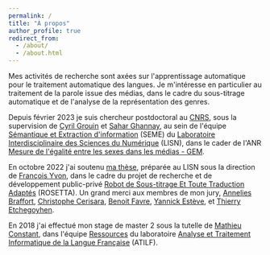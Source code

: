 ```yaml
---
permalink: /
title: "À propos"
author_profile: true
redirect_from: 
  - /about/
  - /about.html
---
```


Mes activités de recherche sont axées sur l'apprentissage automatique pour le traitement automatique des langues.
Je m'intéresse en particulier au traitement de la parole issue des médias, dans le cadre du sous-titrage automatique et de l'analyse de la représentation des genres.

Depuis février 2023 je suis chercheur postdoctoral au [CNRS](http://www.cnrs.fr/), sous la supervision de [Cyril Grouin](https://perso.limsi.fr/grouin/) et [Sahar Ghannay](https://saharghannay.github.io/), au sein de l'équipe [Sémantique et Extraction d'information](https://www.lisn.upsaclay.fr/recherche/departements-et-equipes/sciences-et-technologies-des-langues/seme-2/) (SEME) du [Laboratoire Interdisciplinaire des Sciences du Numérique](https://www.lisn.upsaclay.fr/) (LISN), dans le cader de l'ANR [Mesure de l'égalité entre les sexes dans les médias - GEM](https://anr.fr/Projet-ANR-19-CE38-0012).

En octobre 2022 j'ai soutenu [ma thèse](https://theses.hal.science/tel-03920729), préparée au LISN sous la direction de [François Yvon](https://fyvo.github.io/), dans le cadre du projet de recherche et de développement public-privé [Robot de Sous-titrage Et Toute Traduction Adaptés](https://rosettaccess.fr/) (ROSETTA).
Un grand merci aux membres de mon jury, [Annelies Braffort](https://perso.lisn.upsaclay.fr/wiki/fr/braffort/start), [Christophe Cerisara](https://members.loria.fr/CCerisara/), [Benoit Favre](https://pageperso.lis-lab.fr/benoit.favre/), [Yannick Estève](https://cv.hal.science/yannick-esteve), et [Thierry Etchegoyhen](https://www.vicomtech.org/en/vicomtech/team/645).

En 2018 j'ai effectué mon stage de master 2 sous la tutelle de [Mathieu Constant](https://perso.atilf.fr/mconstant/), dans l'équipe [Ressources](https://www.atilf.fr/recherche/equipes/ressources-normalisation-annotation-et-exploitation/) du laboratoire [Analyse et Traitement Informatique de la Langue Française](https://www.atilf.fr/) (ATILF).
